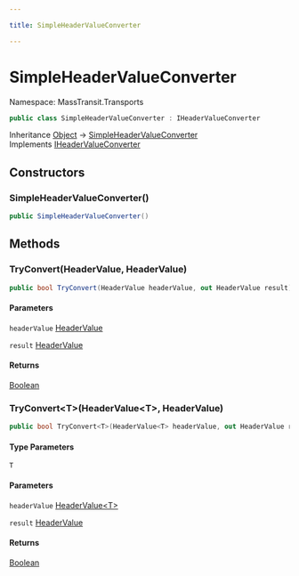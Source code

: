 ```yaml
---

title: SimpleHeaderValueConverter

---
```


# SimpleHeaderValueConverter

Namespace: MassTransit.Transports

```csharp
public class SimpleHeaderValueConverter : IHeaderValueConverter
```

Inheritance [Object](https://learn.microsoft.com/en-us/dotnet/api/system.object) → [SimpleHeaderValueConverter](../masstransit-transports/simpleheadervalueconverter)<br/>
Implements [IHeaderValueConverter](../masstransit-transports/iheadervalueconverter)

## Constructors

### **SimpleHeaderValueConverter()**

```csharp
public SimpleHeaderValueConverter()
```

## Methods

### **TryConvert(HeaderValue, HeaderValue)**

```csharp
public bool TryConvert(HeaderValue headerValue, out HeaderValue result)
```

#### Parameters

`headerValue` [HeaderValue](../masstransit/headervalue)<br/>

`result` [HeaderValue](../masstransit/headervalue)<br/>

#### Returns

[Boolean](https://learn.microsoft.com/en-us/dotnet/api/system.boolean)<br/>

### **TryConvert\<T\>(HeaderValue\<T\>, HeaderValue)**

```csharp
public bool TryConvert<T>(HeaderValue<T> headerValue, out HeaderValue result)
```

#### Type Parameters

`T`<br/>

#### Parameters

`headerValue` [HeaderValue\<T\>](../masstransit/headervalue-1)<br/>

`result` [HeaderValue](../masstransit/headervalue)<br/>

#### Returns

[Boolean](https://learn.microsoft.com/en-us/dotnet/api/system.boolean)<br/>
